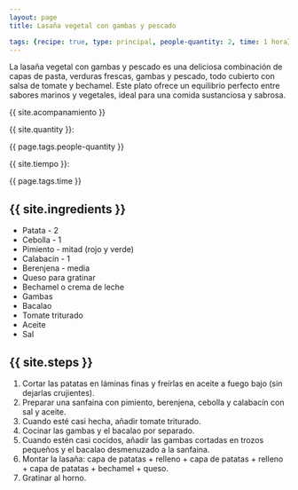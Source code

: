 ```yaml
---
layout: page
title: Lasaña vegetal con gambas y pescado

tags: {recipe: true, type: principal, people-quantity: 2, time: 1 hora}
---
```


<p class="recipe-description">La lasaña vegetal con gambas y pescado es una deliciosa combinación de capas de pasta, verduras frescas, gambas y pescado, todo cubierto con salsa de tomate y bechamel. Este plato ofrece un equilibrio perfecto entre sabores marinos y vegetales, ideal para una comida sustanciosa y sabrosa.</p>

<div class="recipe-information">
  <div><p class="{{ page.tags.type }}">{{ site.acompanamiento }}</p></div>
  <div><p>{{ site.quantity }}:</p> {{ page.tags.people-quantity }}</div>
  <div><p>{{ site.tiempo }}:</p> {{ page.tags.time }}</div>
</div>

## {{ site.ingredients }}

  *   Patata - 2
  *   Cebolla - 1
  *   Pimiento - mitad (rojo y verde)
  *   Calabacín - 1 
  *   Berenjena - media
  *   Queso para gratinar
  *   Bechamel o crema de leche
  *   Gambas
  *   Bacalao
  *   Tomate triturado
  *   Aceite
  *   Sal

## {{ site.steps }}

1. Cortar las patatas en láminas finas y freírlas en aceite a fuego bajo (sin dejarlas crujientes).
2. Preparar una sanfaina con pimiento, berenjena, cebolla y calabacín con sal y aceite.
3. Cuando esté casi hecha, añadir tomate triturado.
4. Cocinar las gambas y el bacalao por separado.
5. Cuando estén casi cocidos, añadir las gambas cortadas en trozos pequeños y el bacalao desmenuzado a la sanfaina.
6. Montar la lasaña: capa de patatas + relleno + capa de patatas + relleno + capa de patatas + bechamel + queso.
7. Gratinar al horno.